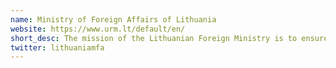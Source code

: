 ```yaml
---
name: Ministry of Foreign Affairs of Lithuania
website: https://www.urm.lt/default/en/
short_desc: The mission of the Lithuanian Foreign Ministry is to ensure sovereignty and security of the state by diplomatic means, long-term sustainable development of the country and well-being of its citizens, to protect legitimate interests of Lithuanian citizens abroad, to contribute to export promotion and attract investment.
twitter: lithuaniamfa
---
```


